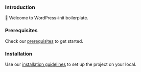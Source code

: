 ### Introduction
:wave: Welcome to WordPress-init boilerplate. 

### Prerequisites
Check our [prerequisites](./docs/prerequisites.md) to get started.

### Installation
Use our [installation guidelines](./docs/installation.md) to set up the project on your local.